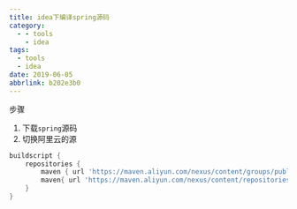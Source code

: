 ```yaml
---
title: idea下编译spring源码
category:
  - - tools
    - idea
tags:
  - tools
  - idea
date: 2019-06-05
abbrlink: b202e3b0
---
```


步骤

1. 下载`spring`源码
2. 切换阿里云的源

```groovy
buildscript {
	repositories {
		maven { url 'https://maven.aliyun.com/nexus/content/groups/public/' }
		maven{ url 'https://maven.aliyun.com/nexus/content/repositories/jcenter'}
	}
}
```

